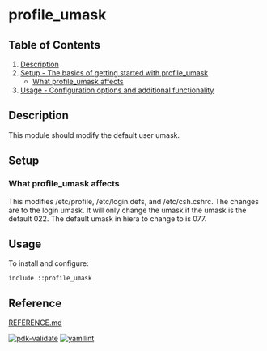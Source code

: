 # profile_umask

## Table of Contents

1. [Description](#description)
1. [Setup - The basics of getting started with profile_umask](#setup)
    * [What profile_umask affects](#what-profile_umask-affects)
1. [Usage - Configuration options and additional functionality](#usage)

## Description

This module should modify the default user umask.

## Setup

### What profile_umask affects 

This modifies /etc/profile, /etc/login.defs, and /etc/csh.cshrc. The changes are to the login
umask. It will only change the umask if the umask is the default 022. The 
default umask in hiera to change to is 077.


## Usage

To install and configure:

```
include ::profile_umask
```

## Reference

[REFERENCE.md](REFERENCE.md)

[1]: https://puppet.com/docs/pdk/latest/pdk_generating_modules.html
[2]: https://puppet.com/docs/puppet/latest/puppet_strings.html
[3]: https://puppet.com/docs/puppet/latest/puppet_strings_style.html
[![pdk-validate](https://github.com/ncsa/puppet-profile_umask/actions/workflows/pdk-validate.yml/badge.svg)](https://github.com/ncsa/puppet-profile_umask/actions/workflows/pdk-validate.yml)
[![yamllint](https://github.com/ncsa/puppet-profile_umask/actions/workflows/yamllint.yaml/badge.svg)](https://github.com/ncsa/puppet-profile_umask/actions/workflows/yamllint.yaml)
